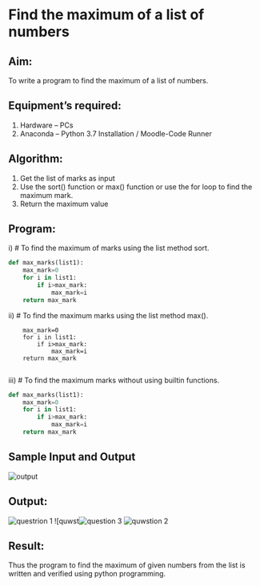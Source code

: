 # Find the maximum of a list of numbers
## Aim:
To write a program to find the maximum of a list of numbers.
## Equipment’s required:
1.	Hardware – PCs
2.	Anaconda – Python 3.7 Installation / Moodle-Code Runner
## Algorithm:
1.	Get the list of marks as input
2.	Use the sort() function or max() function or use the for loop to find the maximum mark.
3.	Return the maximum value
## Program:

i)	# To find the maximum of marks using the list method sort.
```Python
def max_marks(list1):
    max_mark=0
    for i in list1:
        if i>max_mark:
            max_mark=i
    return max_mark


```

ii)	# To find the maximum marks using the list method max().
```Pythondef max_marks(list1):
    max_mark=0
    for i in list1:
        if i>max_mark:
            max_mark=i
    return max_mark


```

iii) # To find the maximum marks without using builtin functions.
```Python
def max_marks(list1):
    max_mark=0
    for i in list1:
        if i>max_mark:
            max_mark=i
    return max_mark


```
## Sample Input and Output
![output](./img/max_marks1.jpg) 

## Output:
![questrion 1](https://user-images.githubusercontent.com/93978702/152678991-d154b91f-f2da-49d6-9531-b0a67ef61d4e.png)
![quwst![question 3 ](https://user-images.githubusercontent.com/93978702/152678996-912bfa64-84e0-405a-9e92-429e5f41b2fe.png)
![quwstion 2](https://user-images.githubusercontent.com/93978702/152679004-865feab1-605a-4174-9190-de4edd676a6e.png)

## Result:
Thus the program to find the maximum of given numbers from the list is written and verified using python programming.

